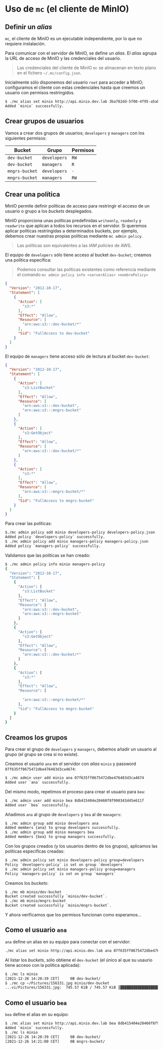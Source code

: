 # Uso de `mc` (el cliente de MinIO)

## Definir un *alias*

`mc`, el cliente de MinIO es un ejecutable independiente, por lo que no requiere instalación.

Para comunicar con el servidor de MinIO, se define un *alias*. El *alias* agrupa la URL de acceso de MinIO y las credenciales del usuario.

> Las credenciales del cliente de MinIO `mc` se almacenan en texto plano en el fichero `~/.mc/config.json`.

Inicialmente sólo disponemos del usuario `root` para acceder a MinIO; configuramos el cliente con estas credenciales hasta que creemos un usuario con permisos restringidos.

```bash
$ ./mc alias set minio http://api.minio.dev.lab 3ba782dd-5f00-4f95-a5ab-437793eef4a1 3e034b1aa511b5857c76ed21cf58c5afd3fccb42eab47ce3638d5c76822d0c57dcbf5ad548ede52b
Added `minio` successfully.
```

## Crear grupos de usuarios

Vamos a crear dos grupos de usuarios; `developers` y `managers` con los siguientes permisos:

| Bucket | Grupo | Permisos |
| ------ | ----- | -------- |
| `dev-bucket` | `developers` | `RW` |
| `dev-bucket` | `managers` | `R` |
| `mngrs-bucket` | `developers` | `-` |
| `mngrs-bucket` | `managers` | `RW` |

## Crear una política

MinIO permite definir políticas de acceso para restringir el acceso de un usuario o grupo a los *buckets* desplegados.

MinIO proporciona unas políticas predefinidas `writeonly`, `readonly` y `readwrite` que aplican a todos los recursos en el servidor. Si queremos aplicar políticas restringidas a determinados buckets, por ejemplo, debemos crear nuestras propias políticas mediante `mc admin policy`.

> Las políticas son equivalentes a las *IAM policies* de AWS.

El equipo de `developers` sólo tiene acceso al bucket `dev-bucket`; creamos una política específica:

> Podemos consultar las políticas existentes como referencia mediante el comando `mc admin policy info <serverAlias> <nombrePolicy>`

```json
{
  "Version": "2012-10-17",
  "Statement": [
    {
      "Action": [
        "s3:*"
      ],
      "Effect": "Allow",
      "Resource": [
        "arn:aws:s3:::dev-bucket/*"
      ],
      "Sid": "FullAccess to dev-bucket"
    }
  ]
}
```

El equipo de `managers` tiene acceso sólo de lectura al bucket `dev-bucket`:

```json
{
  "Version": "2012-10-17",
  "Statement": [
    {
      "Action": [
        "s3:ListBucket"
      ],
      "Effect": "Allow",
      "Resource": [
        "arn:aws:s3:::dev-bucket",
        "arn:aws:s3:::mngrs-bucket"
      ]
    },
    {
      "Action": [
        "s3:GetObject"
      ],
      "Effect": "Allow",
      "Resource": [
        "arn:aws:s3:::dev-bucket/*"
      ]
    },
    {
      "Action": [
        "s3:*"
      ],
      "Effect": "Allow",
      "Resource": [
        "arn:aws:s3:::mngrs-bucket/*"
      ],
      "Sid": "FullAccess to mngrs-bucket"
    }
  ]
}

```

Para crear las políticas:

```bash
$./mc admin policy add minio developers-policy developers-policy.json
Added policy `developers-policy` successfully.
$ ./mc admin policy add minio managers-policy managers-policy.json
Added policy `managers-policy` successfully.
```

Validamos que las políticas se han creado:

```bash
$ ./mc admin policy info minio managers-policy
{
  "Version": "2012-10-17",
  "Statement": [
    {
      "Action": [
        "s3:ListBucket"
      ],
      "Effect": "Allow",
      "Resource": [
        "arn:aws:s3:::dev-bucket",
        "arn:aws:s3:::mngrs-bucket"
      ]
    },
    {
      "Action": [
        "s3:GetObject"
      ],
      "Effect": "Allow",
      "Resource": [
        "arn:aws:s3:::dev-bucket/*"
      ]
    },
    {
      "Action": [
        "s3:*"
      ],
      "Effect": "Allow",
      "Resource": [
        
        "arn:aws:s3:::mngrs-bucket/*"
      ],
      "Sid": "FullAccess to mngrs-bucket"
    }
  ]
}
```

## Creamos los grupos

Para crear el grupo de `developers` y `managers`, debemos añadir un usuario al grupo (el grupo se crea si no existe).

Creamos el usuario `ana` en el servidor con *alias*  `minio` y password `07f635ff0675472dbe476483d3ca4674`:

```bash
$ ./mc admin user add minio ana 07f635ff0675472dbe476483d3ca4674
Added user `ana` successfully.
```

Del mismo modo, repetimos el proceso para crear el usuario para `bea`:

```bash
$ ./mc admin user add minio bea 8db415404e20460f8f990343d45e611f
Added user `bea` successfully.
```

Añadimos `ana` al grupo de `developers` y `bea` al de `managers`:

```bash
$ ./mc admin group add minio developers ana
Added members {ana} to group developers successfully.
$ ./mc admin group add minio managers bea
Added members {bea} to group managers successfully.
```

Con los grupos creados (y los usuarios dentro de los grupos), aplicamos las políticas específicas creadas:

```bash
$ ./mc admin policy set minio developers-policy group=developers
Policy `developers-policy` is set on group `developers`
$ ./mc admin policy set minio managers-policy group=managers
Policy `managers-policy` is set on group `managers`
```

Creamos los *buckets*:

```bash
$ ./mc mb minio/dev-bucket
Bucket created successfully `minio/dev-bucket`.
$ ./mc mb minio/mngrs-bucket
Bucket created successfully `minio/mngrs-bucket`.
```

Y ahora verificamos que los permisos funcionan como esperamos...

## Como el usuario `ana`

`ana` define un alias en su equipo para conectar con el servidor:

```bash
./mc alias set minio http://api.minio.dev.lab ana 07f635ff0675472dbe476483d3ca4674
```

Al listar los *buckets*, sólo obtiene el `dev-bucket` (el único al que su usaurio tiene acceso con la política aplicada):

```bash
$ ./mc ls minio
[2021-12-26 14:20:39 CET]     0B dev-bucket/
$ ./mc cp ~/Pictures/156331.jpg minio/dev-bucket
...vi/Pictures/156331.jpg:  745.57 KiB / 745.57 KiB ┃▓▓▓▓▓▓▓▓▓▓▓▓▓▓▓▓▓▓▓▓▓▓▓▓▓▓▓▓▓▓▓▓▓▓▓▓▓▓▓▓▓▓▓▓▓▓▓▓▓▓▓▓▓▓▓▓▓▓▓▓▓▓▓▓▓▓▓▓▓▓▓▓▓▓▓▓▓▓▓▓▓▓▓▓▓▓▓┃ 7.06 MiB/s 0s
```

## Como el usuario `bea`

`bea` define el alias en su equipo:

```bash
$ ./mc alias set minio http://api.minio.dev.lab bea 8db415404e20460f8f990343d45e611f
Added `minio` successfully.
$ ./mc ls minio
[2021-12-26 14:20:39 CET]     0B dev-bucket/
[2021-12-26 14:21:00 CET]     0B mngrs-bucket/
```
